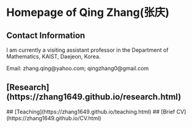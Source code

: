 
<h1> Homepage of Qing Zhang(张庆)
  </h1>
  
<meta name="google-site-verification" content="0giyCWE_wh7Xdvrioq7HFSE4Dyhsdl4GVdRTq-tWQb0" />

<h2> Contact Information
  </h2>

<p>
  I am currently a visiting assistant professor in the Department of Mathematics, KAIST, Daejeon, Korea. 
  </p>

<p> Email: zhang.qing@yahoo.com; qingzhang0@gmail.com
  </p>

<h2> [Research](https://zhang1649.github.io/research.html)
  </h2>
## [Teaching](https://zhang1649.github.io/teaching.html)
## [Brief CV](https://zhang1649.github.io/CV.html)







<p>
<script type="text/javascript" id="clstr_globe" src="//clustrmaps.com/globe.js?d=JG6HC4kf1JwpVziEF_V3GB1ZWz2EenPJJKK5KRrw1I8"></script>
</p>
